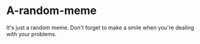 # A-random-meme
It's just a random meme. Don't forget to make a smile when you're dealing with your problems.
